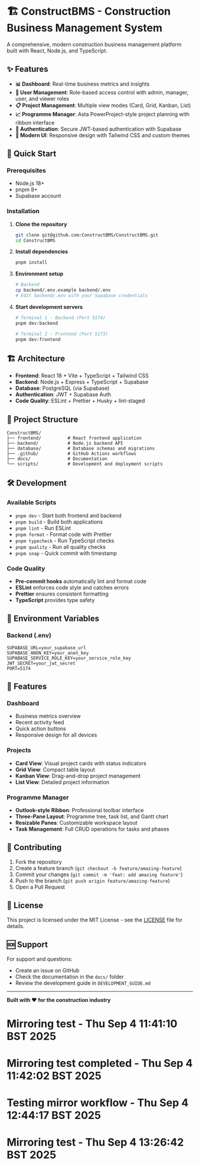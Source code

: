 # 🏗️ ConstructBMS - Construction Business Management System

A comprehensive, modern construction business management platform built with React, Node.js, and
TypeScript.

## ✨ Features

- **📊 Dashboard**: Real-time business metrics and insights
- **👥 User Management**: Role-based access control with admin, manager, user, and viewer roles
- **📋 Project Management**: Multiple view modes (Card, Grid, Kanban, List)
- **📈 Programme Manager**: Asta PowerProject-style project planning with ribbon interface
- **🔐 Authentication**: Secure JWT-based authentication with Supabase
- **🎨 Modern UI**: Responsive design with Tailwind CSS and custom themes

## 🚀 Quick Start

### Prerequisites

- Node.js 18+
- pnpm 8+
- Supabase account

### Installation

1. **Clone the repository**

   ```bash
   git clone git@github.com:ConstructBMS/ConstructBMS.git
   cd ConstructBMS
   ```

2. **Install dependencies**

   ```bash
   pnpm install
   ```

3. **Environment setup**

   ```bash
   # Backend
   cp backend/.env.example backend/.env
   # Edit backend/.env with your Supabase credentials
   ```

4. **Start development servers**

   ```bash
   # Terminal 1 - Backend (Port 5174)
   pnpm dev:backend

   # Terminal 2 - Frontend (Port 5173)
   pnpm dev:frontend
   ```

## 🏗️ Architecture

- **Frontend**: React 18 + Vite + TypeScript + Tailwind CSS
- **Backend**: Node.js + Express + TypeScript + Supabase
- **Database**: PostgreSQL (via Supabase)
- **Authentication**: JWT + Supabase Auth
- **Code Quality**: ESLint + Prettier + Husky + lint-staged

## 📁 Project Structure

```
ConstructBMS/
├── frontend/          # React frontend application
├── backend/           # Node.js backend API
├── database/          # Database schemas and migrations
├── .github/           # GitHub Actions workflows
├── docs/              # Documentation
└── scripts/           # Development and deployment scripts
```

## 🛠️ Development

### Available Scripts

- `pnpm dev` - Start both frontend and backend
- `pnpm build` - Build both applications
- `pnpm lint` - Run ESLint
- `pnpm format` - Format code with Prettier
- `pnpm typecheck` - Run TypeScript checks
- `pnpm quality` - Run all quality checks
- `pnpm snap` - Quick commit with timestamp

### Code Quality

- **Pre-commit hooks** automatically lint and format code
- **ESLint** enforces code style and catches errors
- **Prettier** ensures consistent formatting
- **TypeScript** provides type safety

## 🔐 Environment Variables

### Backend (.env)

```env
SUPABASE_URL=your_supabase_url
SUPABASE_ANON_KEY=your_anon_key
SUPABASE_SERVICE_ROLE_KEY=your_service_role_key
JWT_SECRET=your_jwt_secret
PORT=5174
```

## 📱 Features

### Dashboard

- Business metrics overview
- Recent activity feed
- Quick action buttons
- Responsive design for all devices

### Projects

- **Card View**: Visual project cards with status indicators
- **Grid View**: Compact table layout
- **Kanban View**: Drag-and-drop project management
- **List View**: Detailed project information

### Programme Manager

- **Outlook-style Ribbon**: Professional toolbar interface
- **Three-Pane Layout**: Programme tree, task list, and Gantt chart
- **Resizable Panes**: Customizable workspace layout
- **Task Management**: Full CRUD operations for tasks and phases

## 🤝 Contributing

1. Fork the repository
2. Create a feature branch (`git checkout -b feature/amazing-feature`)
3. Commit your changes (`git commit -m 'feat: add amazing feature'`)
4. Push to the branch (`git push origin feature/amazing-feature`)
5. Open a Pull Request

## 📄 License

This project is licensed under the MIT License - see the [LICENSE](LICENSE) file for details.

## 🆘 Support

For support and questions:

- Create an issue on GitHub
- Check the documentation in the `docs/` folder
- Review the development guide in `DEVELOPMENT_GUIDE.md`

---

**Built with ❤️ for the construction industry**

# Mirroring test - Thu Sep 4 11:41:10 BST 2025

# Mirroring test completed - Thu Sep 4 11:42:02 BST 2025

# Testing mirror workflow - Thu Sep 4 12:44:17 BST 2025

# Mirroring test - Thu Sep 4 13:26:42 BST 2025
